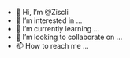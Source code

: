 - 👋 Hi, I’m @Ziscli
- 👀 I’m interested in ...
- 🌱 I’m currently learning ...
- 💞️ I’m looking to collaborate on ...
- 📫 How to reach me ...

<!---
Ziscli/Ziscli is a ✨ special ✨ repository because its `README.md` (this file) appears on your GitHub profile.
You can click the Preview link to take a look at your changes.
--->
